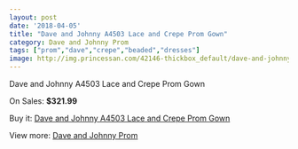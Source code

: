 ```yaml
---
layout: post
date: '2018-04-05'
title: "Dave and Johnny A4503 Lace and Crepe Prom Gown"
category: Dave and Johnny Prom
tags: ["prom","dave","crepe","beaded","dresses"]
image: http://img.princessan.com/42146-thickbox_default/dave-and-johnny-a4503-lace-and-crepe-prom-gown.jpg
---
```

Dave and Johnny A4503 Lace and Crepe Prom Gown

On Sales: **$321.99**
<a href="https://www.princessan.com/en/dave-and-johnny-prom/19647-dave-and-johnny-a4503-lace-and-crepe-prom-gown.html"><amp-img layout="responsive" width="600" height="600" src="//img.princessan.com/42146-thickbox_default/dave-and-johnny-a4503-lace-and-crepe-prom-gown.jpg" alt="Dave and Johnny A4503 Lace and Crepe Prom Gown 0" /></a>
<a href="https://www.princessan.com/en/dave-and-johnny-prom/19647-dave-and-johnny-a4503-lace-and-crepe-prom-gown.html"><amp-img layout="responsive" width="600" height="600" src="//img.princessan.com/42147-thickbox_default/dave-and-johnny-a4503-lace-and-crepe-prom-gown.jpg" alt="Dave and Johnny A4503 Lace and Crepe Prom Gown 1" /></a>

Buy it: [Dave and Johnny A4503 Lace and Crepe Prom Gown](https://www.princessan.com/en/dave-and-johnny-prom/19647-dave-and-johnny-a4503-lace-and-crepe-prom-gown.html "Dave and Johnny A4503 Lace and Crepe Prom Gown")

View more: [Dave and Johnny Prom](https://www.princessan.com/en/181-dave-and-johnny-prom "Dave and Johnny Prom")